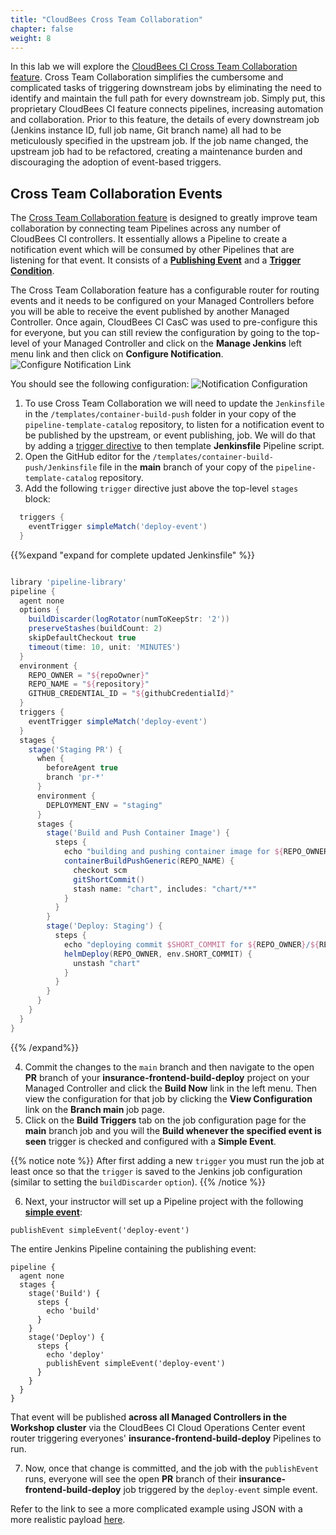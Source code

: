 ```yaml
---
title: "CloudBees Cross Team Collaboration"
chapter: false
weight: 8
--- 
```


In this lab we will explore the [CloudBees CI Cross Team Collaboration feature](https://docs.cloudbees.com/docs/cloudbees-ci/latest/cloud-admin-guide/cross-team-collaboration). Cross Team Collaboration simplifies the cumbersome and complicated tasks of triggering downstream jobs by eliminating the need to identify and maintain the full path for every downstream job. Simply put, this proprietary CloudBees CI feature connects pipelines, increasing automation and collaboration. Prior to this feature, the details of every downstream job (Jenkins instance ID, full job name, Git branch name) all had to be meticulously specified in the upstream job. If the job name changed, the upstream job had to be refactored, creating a maintenance burden and discouraging the adoption of event-based triggers.

## Cross Team Collaboration Events

The [Cross Team Collaboration feature](https://docs.cloudbees.com/docs/cloudbees-ci/latest/cloud-admin-guide/cross-team-collaboration) is designed to greatly improve team collaboration by connecting team Pipelines across any number of CloudBees CI controllers. It essentially allows a Pipeline to create a notification event which will be consumed by other Pipelines that are listening for that event. It consists of a **[Publishing Event](https://docs.cloudbees.com/docs/cloudbees-ci/latest/cloud-admin-guide/cross-team-collaboration#cross-team-event-publishers)** and a **[Trigger Condition](https://docs.cloudbees.com/docs/cloudbees-ci/latest/cloud-admin-guide/cross-team-collaboration#cross-team-event-triggers)**. 

The Cross Team Collaboration feature has a configurable router for routing events and it needs to be configured on your Managed Controllers before you will be able to receive the event published by another Managed Controller. Once again, CloudBees CI CasC was used to pre-configure this for everyone, but you can still review the configuration by going to the top-level of your Managed Controller and click on the **Manage Jenkins** left menu link and then click on **Configure Notification**. ![Configure Notification Link](config-notification-link.png?width=50pc)

 You should see the following configuration: ![Notification Configuration](notification-config.png?width=50pc)


1. To use Cross Team Collaboration we will need to update the `Jenkinsfile` in the `/templates/container-build-push` folder in your copy of the `pipeline-template-catalog` repository, to listen for a notification event to be published by the upstream, or event publishing, job. We will do that by adding a [trigger directive](https://www.jenkins.io/doc/book/pipeline/syntax/#triggers) to then template **Jenkinsfile** Pipeline script.
2. Open the GitHub editor for the `/templates/container-build-push/Jenkinsfile` file in the **main** branch of your copy of the `pipeline-template-catalog` repository.
3. Add the following `trigger` directive just above the top-level `stages` block:

```groovy
  triggers {
    eventTrigger simpleMatch('deploy-event')
  }
```

{{%expand "expand for complete updated Jenkinsfile" %}}
```groovy

library 'pipeline-library'
pipeline {
  agent none
  options { 
    buildDiscarder(logRotator(numToKeepStr: '2'))
    preserveStashes(buildCount: 2)    
    skipDefaultCheckout true
    timeout(time: 10, unit: 'MINUTES')
  }
  environment {
    REPO_OWNER = "${repoOwner}"
    REPO_NAME = "${repository}"
    GITHUB_CREDENTIAL_ID = "${githubCredentialId}"
  }
  triggers {
    eventTrigger simpleMatch('deploy-event')
  } 
  stages {
    stage('Staging PR') {
      when {
        beforeAgent true
        branch 'pr-*'
      }
      environment {
        DEPLOYMENT_ENV = "staging"
      }
      stages {
        stage('Build and Push Container Image') {
          steps {  
            echo "building and pushing container image for ${REPO_OWNER}/${REPO_NAME}"
            containerBuildPushGeneric(REPO_NAME) {
              checkout scm
              gitShortCommit()
              stash name: "chart", includes: "chart/**"
            }
          }
        }
        stage('Deploy: Staging') {
          steps {  
            echo "deploying commit $SHORT_COMMIT for ${REPO_OWNER}/${REPO_NAME}"
            helmDeploy(REPO_OWNER, env.SHORT_COMMIT) {
              unstash "chart"
            }
          }
        }
      }
    }
  }
}
```
{{% /expand%}}

4. Commit the changes to the `main` branch and then navigate to the open **PR** branch of your **insurance-frontend-build-deploy** project on your Managed Controller and click the **Build Now** link in the left menu. Then view the configuration for that job by clicking the **View Configuration** link on the **Branch main** job page.
5. Click on the **Build Triggers** tab on the job configuration page for the **main** branch job and you will the **Build whenever the specified event is seen** trigger is checked and configured with a **Simple Event**.

{{% notice note %}}
After first adding a new `trigger` you must run the job at least once so that the `trigger` is saved to the Jenkins job configuration (similar to setting the `buildDiscarder` `option`).
{{% /notice %}}

6. Next, your instructor will set up a Pipeline project with the following **[simple event](https://docs.cloudbees.com/docs/cloudbees-ci/latest/cloud-admin-guide/cross-team-collaboration#cross-team-event-types)**: 

```
publishEvent simpleEvent('deploy-event')
```

The entire Jenkins Pipeline containing the publishing event:
```
pipeline {
  agent none
  stages {
    stage('Build') {
      steps {
        echo 'build'
      }
    }
    stage('Deploy') {
      steps {
        echo 'deploy'
        publishEvent simpleEvent('deploy-event')
      }
    }
  }
}
```

That event will be published **across all Managed Controllers in the Workshop cluster** via the CloudBees CI Cloud Operations Center event router triggering everyones' **insurance-frontend-build-deploy** Pipelines to run. 

7. Now, once that change is committed, and the job with the `publishEvent` runs, everyone will see the open **PR** branch of their **insurance-frontend-build-deploy** job triggered by the `deploy-event` simple event.


Refer to the link to see a more complicated example using JSON with a more realistic payload [here](https://www.cloudbees.com/blog/how-to-improve-cross-team-collaboration-in-jenkins).

